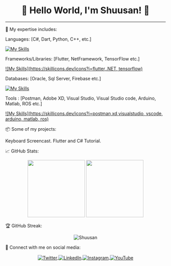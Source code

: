 <h1 align="center">👋 Hello World, I'm Shuusan! 👋</h1>

---

🔭 My expertise includes:

Languages: [C#, Dart, Python, C++, etc.]

<p></p>

[![My Skills](https://skillicons.dev/icons?i=cs,dart,py,cpp)](https://skillicons.dev)

<p></p>

Frameworks/Libraries: [Flutter, NetFramework, TensorFlow etc.]

<p></p>

[![My Skills](https://skillicons.dev/icons?i=flutter,.NET, tensorflow)](https://skillicons.dev)

<p></p>

Databases: [Oracle, Sql Server, Firebase etc.]

<p></p>

[![My Skills](https://skillicons.dev/icons?i=firebase)](https://skillicons.dev)

<p></p>

Tools : [Postman, Adobe XD, Visual Studio, Visual Studio code, Arduino, Matlab, ROS etc.]

<p></p>

[![My Skills](https://skillicons.dev/icons?i=postman,xd,visualstudio, vscode, arduino, matlab, ros)](https://skillicons.dev)

<p></p>


📦 Some of my projects:

Keyboard Screencast.
Flutter and C# Tutorial.

📈 GitHub Stats:

<p align="center">
  <img height="180em" src="https://github-readme-stats.vercel.app/api?username=Shuusan&show_icons=true&theme=algolia" />
  <img height="180em" src="https://github-readme-stats.vercel.app/api/top-langs/?username=Shuusan&layout=compact&theme=algolia" />
</p>

🏆 GitHub Streak:

<p align="center">
  <img src="https://github-readme-streak-stats.herokuapp.com/?user=Shuusan&theme=algolia" alt="Shuusan" />
</p>

🔗 Connect with me on social media:

<p align="center">
  <a href="https://twitter.com/_shuusan" target="blank">
    <img align="center" src="https://img.shields.io/twitter/follow/your_twitter_username?style=social" alt="Twitter" />
  </a>
  
  <a href="https://linkedin.com/in/joshua-alviando-984173176" target="blank">
    <img align="center" src="https://img.shields.io/badge/-LinkedIn-blue?style=flat&logo=Linkedin&logoColor=white" alt="LinkedIn" />
  </a>
  
  <a href="https://instagram.com/_shuusan" target="blank">
    <img align="center" src="https://img.shields.io/badge/-Instagram-E4405F?style=flat&logo=Instagram&logoColor=white" alt="Instagram" />
  </a>
  
  <a href="https://www.youtube.com/channel/UCnncOuBXFp-RCMRwsw2upCQ" target="blank">
    <img align="center" src="https://img.shields.io/badge/-YouTube-FF0000?style=flat&logo=YouTube&logoColor=white" alt="YouTube" />
  </a>
</p>

